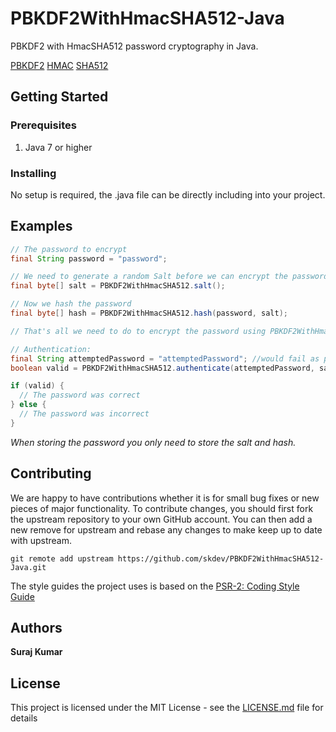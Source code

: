 # PBKDF2WithHmacSHA512-Java
PBKDF2 with HmacSHA512 password cryptography in Java.

[PBKDF2](http://en.wikipedia.org/wiki/PBKDF2)
[HMAC](http://en.wikipedia.org/wiki/Hash-based_message_authentication_code)
[SHA512](http://en.wikipedia.org/wiki/SHA-2)

## Getting Started

### Prerequisites
1. Java 7 or higher

### Installing
No setup is required, the .java file can be directly including into your project.

## Examples
```java
// The password to encrypt 
final String password = "password";

// We need to generate a random Salt before we can encrypt the password
final byte[] salt = PBKDF2WithHmacSHA512.salt();

// Now we hash the password
final byte[] hash = PBKDF2WithHmacSHA512.hash(password, salt);

// That's all we need to do to encrypt the password using PBKDF2WithHmacSHA512.

// Authentication:
final String attemptedPassword = "attemptedPassword"; //would fail as password was set to "password"
boolean valid = PBKDF2WithHmacSHA512.authenticate(attemptedPassword, salt, hash);

if (valid) {
  // The password was correct
} else {
  // The password was incorrect
}
```

*When storing the password you only need to store the salt and hash.*

## Contributing
We are happy to have contributions whether it is for small bug fixes or new pieces of major functionality. To contribute changes, you should first fork the upstream repository to your own GitHub account. You can then add a new remove for upstream and rebase any changes to
make keep up to date with upstream.

`git remote add upstream https://github.com/skdev/PBKDF2WithHmacSHA512-Java.git`

The style guides the project uses is based on the [PSR-2: Coding Style Guide](https://www.php-fig.org/psr/psr-2/)

## Authors
**Suraj Kumar**

## License
This project is licensed under the MIT License - see the [LICENSE.md](LICENSE.md) file for details
